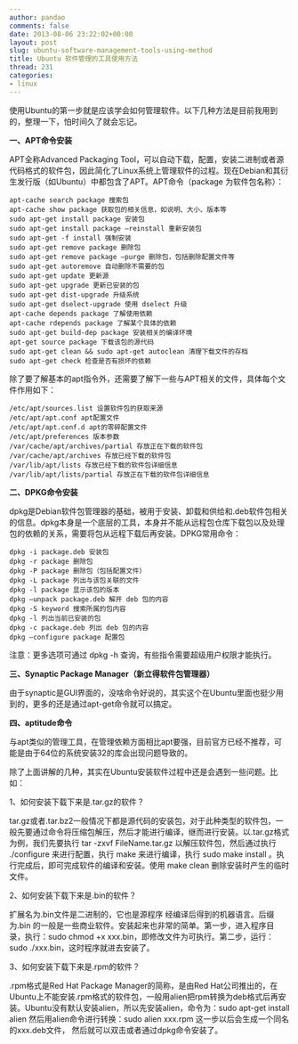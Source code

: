 ```yaml
---
author: pandao
comments: false
date: 2013-08-06 23:22:02+00:00
layout: post
slug: ubuntu-software-management-tools-using-method
title: Ubuntu 软件管理的工具使用方法
thread: 231
categories:
- linux
---
```


使用Ubuntu的第一步就是应该学会如何管理软件。以下几种方法是目前我用到的，整理一下，怕时间久了就会忘记。

**一、APT命令安装**

APT全称Advanced Packaging Tool，可以自动下载，配置，安装二进制或者源代码格式的软件包，因此简化了Linux系统上管理软件的过程。现在Debian和其衍生发行版（如Ubuntu）中都包含了APT。APT命令（package 为软件包名称）：

    
    apt-cache search package 搜索包
    apt-cache show package 获取包的相关信息，如说明、大小、版本等
    sudo apt-get install package 安装包
    sudo apt-get install package –reinstall 重新安装包
    sudo apt-get -f install 强制安装
    sudo apt-get remove package 删除包
    sudo apt-get remove package –purge 删除包，包括删除配置文件等
    sudo apt-get autoremove 自动删除不需要的包
    sudo apt-get update 更新源
    sudo apt-get upgrade 更新已安装的包
    sudo apt-get dist-upgrade 升级系统
    sudo apt-get dselect-upgrade 使用 dselect 升级
    apt-cache depends package 了解使用依赖
    apt-cache rdepends package 了解某个具体的依赖
    sudo apt-get build-dep package 安装相关的编译环境
    apt-get source package 下载该包的源代码
    sudo apt-get clean && sudo apt-get autoclean 清理下载文件的存档
    sudo apt-get check 检查是否有损坏的依赖


除了要了解基本的apt指令外，还需要了解下一些与APT相关的文件，具体每个文件作用如下：

    
    /etc/apt/sources.list 设置软件包的获取来源
    /etc/apt/apt.conf apt配置文件
    /etc/apt/apt.conf.d apt的零碎配置文件
    /etc/apt/preferences 版本参数
    /var/cache/apt/archives/partial 存放正在下载的软件包
    /var/cache/apt/archives 存放已经下载的软件包
    /var/lib/apt/lists 存放已经下载的软件包详细信息
    /var/lib/apt/lists/partial 存放正在下载的软件包详细信息


**二、DPKG命令安装**

dpkg是Debian软件包管理器的基础，被用于安装、卸载和供给和.deb软件包相关的信息。dpkg本身是一个底层的工具，本身并不能从远程包仓库下载包以及处理包的依赖的关系，需要将包从远程下载后再安装。DPKG常用命令：

    
    dpkg -i package.deb 安装包
    dpkg -r package 删除包
    dpkg -P package 删除包（包括配置文件）
    dpkg -L package 列出与该包关联的文件
    dpkg -l package 显示该包的版本
    dpkg –unpack package.deb 解开 deb 包的内容
    dpkg -S keyword 搜索所属的包内容
    dpkg -l 列出当前已安装的包
    dpkg -c package.deb 列出 deb 包的内容
    dpkg –configure package 配置包


注意：更多选项可通过 dpkg -h 查询，有些指令需要超级用户权限才能执行。

**三、Synaptic Package Manager（新立得软件包管理器）**

由于synaptic是GUI界面的，没啥命令好说的，其实这个在Ubuntu里面也挺少用到的，更多的还是通过apt-get命令就可以搞定。

**四、aptitude命令**

与apt类似的管理工具，在管理依赖方面相比apt要强，目前官方已经不推荐，可能是由于64位的系统安装32的库会出现问题导致的。

除了上面讲解的几种，其实在Ubuntu安装软件过程中还是会遇到一些问题。比如：

1、如何安装下载下来是.tar.gz的软件？

tar.gz或者.tar.bz2一般情况下都是源代码的安装包，对于此种类型的软件包，一般先要通过命令将压缩包解压，然后才能进行编译，继而进行安装。以.tar.gz格式为例，我们先要执行 tar -zxvf FileName.tar.gz 以解压软件包，然后通过执行 ./configure 来进行配置，执行 make 来进行编译，执行 sudo make install 。执行完成后，即可完成软件的编译和安装。使用 make clean 删除安装时产生的临时文件。

2、如何安装下载下来是.bin的软件？

扩展名为.bin文件是二进制的，它也是源程序 经编译后得到的机器语言。后缀为.bin 的一般是一些商业软件。安装起来也非常的简单。第一步，进入程序目录，执行：sudo chmod +x xxx.bin，即修改文件为可执行。第二步，运行：sudo ./xxx.bin，这时程序就进去安装了。

3、如何安装下载下来是.rpm的软件？

.rpm格式是Red Hat Package Manager的简称，是由Red Hat公司推出的，在Ubuntu上不能安装.rpm格式的软件包，一般用alien把rpm转换为deb格式后再安装。Ubuntu没有默认安装alien，所以先安装alien，命令为：sudo apt-get install alien 然后用alien命令进行转换：sudo alien xxx.rpm 这一步以后会生成一个同名的xxx.deb文件， 然后就可以双击或者通过dpkg命令安装了。

